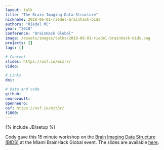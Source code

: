 ```yaml
---
layout: talk
title: "The Brain Imaging Data Structure"
nickname: 2018-06-01-riedel-brainhack-bids
authors: "Riedel MC"
year: "2018"
conference: "BrainHack Global"
image: /assets/images/talks/2018-06-01-riedel-brainhack-bids.png
projects: []
tags: []

# Content
slides: https://osf.io/mszrx/
video:

# Links
doi:

# Data and code
github:
neurovault:
openneuro:
osf: https://osf.io/mjt5r/
f1000:
---
```

{% include JB/setup %}

Cody gave this 15 minute workshop on the [Brain Imaging Data Structure (BIDS)](http://bids.neuroimaging.io) at the Miami BrainHack Global event. The slides are available [here](https://osf.io/mjt5r/).
